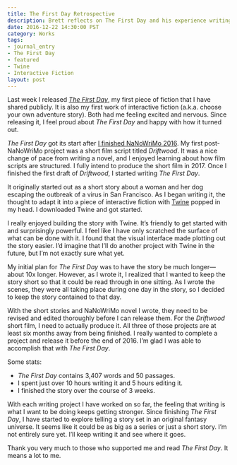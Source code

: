 ```yaml
---
title: The First Day Retrospective
description: Brett reflects on The First Day and his experience writing it.
date: 2016-12-22 14:30:00 PST
category: Works
tags:
- journal_entry
- The First Day
- featured
- Twine
- Interactive Fiction
layout: post
---
```


Last week I released [_The First Day_](/the-first-day), my first piece of fiction that I have shared publicly. It is also my first work of interactive fiction (a.k.a. choose your own adventure story). Both had me feeling excited and nervous. Since releasing it, I feel proud about _The First Day_ and happy with how it turned out.

_The First Day_ got its start after [I finished NaNoWriMo 2016](/nanowrimo-2016-reflections). My first post-NaNoWriMo project was a short film script titled _Driftwood_. It was a nice change of pace from writing a novel, and I enjoyed learning about how film scripts are structured. I fully intend to produce the short film in 2017. Once I finished the first draft of _Driftwood_, I started writing _The First Day_.

It originally started out as a short story about a woman and her dog escaping the outbreak of a virus in San Francisco. As I began writing it, the thought to adapt it into a piece of interactive fiction with [Twine](https://twinery.org/) popped in my head. I downloaded Twine and got started.

I really enjoyed building the story with Twine. It’s friendly to get started with and surprisingly powerful. I feel like I have only scratched the surface of what can be done with it. I found that the visual interface made plotting out the story easier. I’d imagine that I’ll do another project with Twine in the future, but I’m not exactly sure what yet.

My initial plan for _The First Day_ was to have the story be much longer—about 10x longer. However, as I wrote it, I realized that I wanted to keep the story short so that it could be read through in one sitting. As I wrote the scenes, they were all taking place during one day in the story, so I decided to keep the story contained to that day.

With the short stories and NaNoWriMo novel I wrote, they need to be revised and edited thoroughly before I can release them. For the _Driftwood_ short film, I need to actually produce it. All three of those projects are at least six months away from being finished. I really wanted to complete a project and release it before the end of 2016. I’m glad I was able to accomplish that with _The First Day_.

Some stats:

- _The First Day_ contains 3,407 words and 50 passages.
- I spent just over 10 hours writing it and 5 hours editing it.
- I finished the story over the course of 3 weeks.

With each writing project I have worked on so far, the feeling that writing is what I want to be doing keeps getting stronger. Since finishing _The First Day_, I have started to explore telling a story set in an original fantasy universe. It seems like it could be as big as a series or just a short story. I’m not entirely sure yet. I’ll keep writing it and see where it goes.

Thank you very much to those who supported me and read _The First Day_. It means a lot to me.
